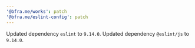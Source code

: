 ```yaml
---
'@bfra.me/works': patch
'@bfra.me/eslint-config': patch
---
```


Updated dependency `eslint` to `9.14.0`.
Updated dependency `@eslint/js` to `9.14.0`.
